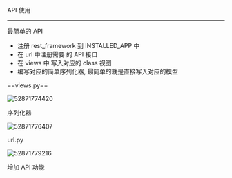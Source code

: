 API 使用

---



最简单的 API 

-   注册 rest_framework 到  INSTALLED_APP 中
-   在 url 中注册需要 的 API 接口
-   在 views 中 写入对应的  class 视图
-   编写对应的简单序列化器, 最简单的就是直接写入对应的模型

==views.py==

![52871774420](assets/1528717744202.png)

序列化器

![52871776407](assets/1528717764071.png)

url.py

![52871779216](assets/1528717792166.png)



增加 API 功能





